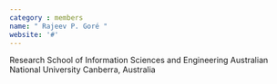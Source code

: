 ```yaml
---
category : members
name: " Rajeev P. Goré " 
website: '#'
---
```

Research School of Information Sciences and Engineering
Australian National University
Canberra, Australia

